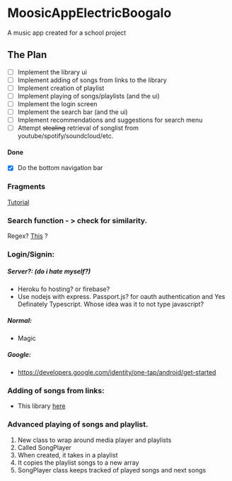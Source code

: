 # MoosicAppElectricBoogalo

A music app created for a school project


## The Plan
- [ ] Implement the library ui
- [ ] Implement adding of songs from links to the library
- [ ] Implement creation of playlist
- [ ] Implement playing of songs/playlists (and the ui)
- [ ] Implement the login screen
- [ ] Implement the search bar (and the ui)
- [ ] Implement recommendations and suggestions for search menu
- [ ] Attempt ~~stealing~~ retrieval of songlist from youtube/spotify/soundcloud/etc.

#### Done
- [x] Do the bottom navigation bar

### Fragments
[Tutorial](https://www.youtube.com/watch?v=PiExmkR3aps)


### Search function - > check for similarity.
Regex? [This](https://github.com/tdebatty/java-string-similarity) ?

### Login/Signin:

##### Server?: (do i hate myself?)
- Heroku fo hosting? or firebase?
- Use nodejs with express. Passport.js? for oauth authentication and Yes Definately Typescript. Whose idea was it to not type javascript?
##### Normal:
 - Magic
##### Google:
 - https://developers.google.com/identity/one-tap/android/get-started

### Adding of songs from links:
 - This library [here](https://github.com/Litarvan/vget)

### Advanced playing of songs and playlist.
 1. New class to wrap around media player and playlists
 2. Called SongPlayer
 3. When created, it takes in a playlist
 4. It copies the playlist songs to a new array
 5. SongPlayer class keeps tracked of played songs and next songs